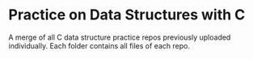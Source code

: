 # Practice on Data Structures with C
A merge of all C data structure practice repos previously uploaded individually. Each folder contains all files of each repo.
